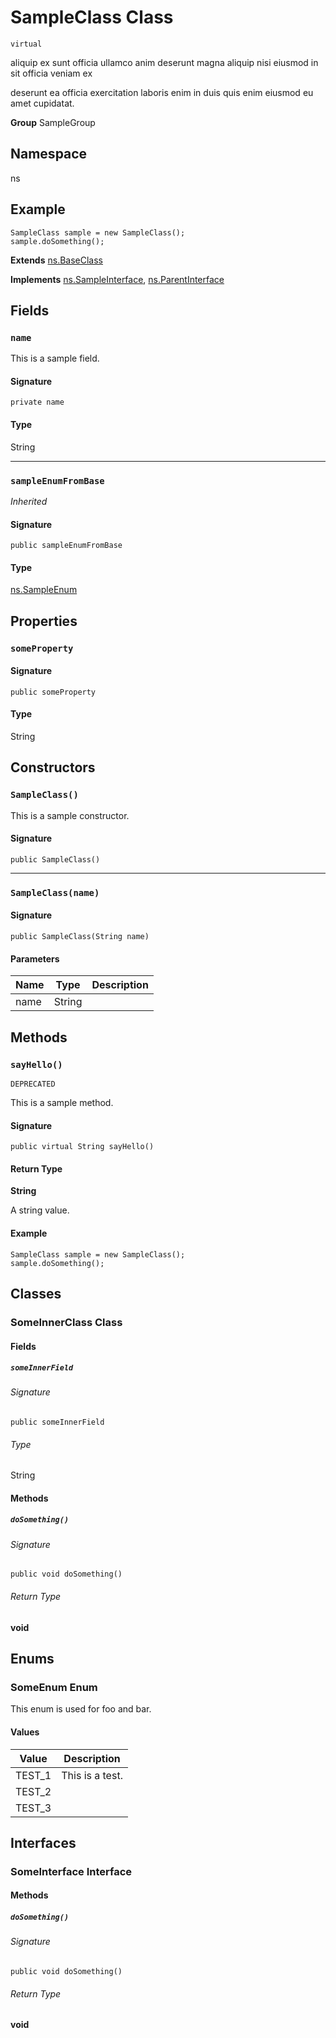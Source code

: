 # SampleClass Class
`virtual`

aliquip ex sunt officia ullamco anim deserunt magna aliquip nisi eiusmod in sit officia veniam ex 

deserunt ea officia exercitation laboris enim in duis quis enim eiusmod eu amet cupidatat.

**Group** SampleGroup

## Namespace
ns

## Example
```apex
SampleClass sample = new SampleClass();
sample.doSomething();
```

**Extends**
[ns.BaseClass](../Miscellaneous/ns.BaseClass.md)

**Implements**
[ns.SampleInterface](../Miscellaneous/ns.SampleInterface.md), 
[ns.ParentInterface](../Miscellaneous/ns.ParentInterface.md)

## Fields
### `name`

This is a sample field.

#### Signature
```apex
private name
```

#### Type
String

---

### `sampleEnumFromBase`

*Inherited*

#### Signature
```apex
public sampleEnumFromBase
```

#### Type
[ns.SampleEnum](../Sample-Enums/ns.SampleEnum.md)

## Properties
### `someProperty`

#### Signature
```apex
public someProperty
```

#### Type
String

## Constructors
### `SampleClass()`

This is a sample constructor.

#### Signature
```apex
public SampleClass()
```

---

### `SampleClass(name)`

#### Signature
```apex
public SampleClass(String name)
```

#### Parameters
| Name | Type | Description |
|------|------|-------------|
| name | String |  |

## Methods
### `sayHello()`

`DEPRECATED`

This is a sample method.

#### Signature
```apex
public virtual String sayHello()
```

#### Return Type
**String**

A string value.

#### Example
```apex
SampleClass sample = new SampleClass();
sample.doSomething();
```

## Classes
### SomeInnerClass Class

#### Fields
##### `someInnerField`

###### Signature
```apex
public someInnerField
```

###### Type
String

#### Methods
##### `doSomething()`

###### Signature
```apex
public void doSomething()
```

###### Return Type
**void**

## Enums
### SomeEnum Enum

This enum is used for foo and bar.

#### Values
| Value | Description |
|-------|-------------|
| TEST_1 | This is a test. |
| TEST_2 |  |
| TEST_3 |  |

## Interfaces
### SomeInterface Interface

#### Methods
##### `doSomething()`

###### Signature
```apex
public void doSomething()
```

###### Return Type
**void**
